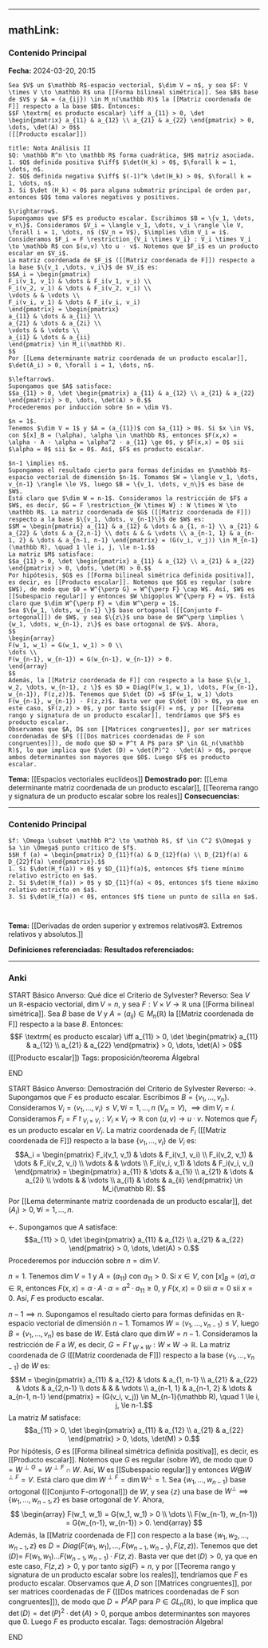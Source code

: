 
---
mathLink:
---
### Contenido Principal

**Fecha:** 2024-03-20, 20:15

```ad-theorem
Sea $V$ un $\mathbb R$-espacio vectorial, $\dim V = n$, y sea $F: V \times V \to \mathbb R$ una [[Forma bilineal simétrica]]. Sea $B$ base de $V$ y $A = (a_{ij}) \in M_n(\mathbb R)$ la [[Matriz coordenada de F]] respecto a la base $B$. Entonces:
$$F \textrm{ es producto escalar} \iff a_{11} > 0, \det \begin{pmatrix} a_{11} & a_{12} \\ a_{21} & a_{22} \end{pmatrix} > 0, \dots, \det(A) > 0$$
([[Producto escalar]])
```

```ad-note
title: Nota Análisis II
$Q: \mathbb R^n \to \mathbb R$ forma cuadrática, $H$ matriz asociada.
1. $Q$ definida positiva $\iff$ $\det(H_k) > 0$, $\forall k = 1, \dots, n$.
2. $Q$ definida negativa $\iff$ $(-1)^k \det(H_k) > 0$, $\forall k = 1, \dots, n$.
3. Si $\det (H_k) < 0$ para alguna submatriz principal de orden par, entonces $Q$ toma valores negativos y positivos.
```

```ad-proof
$\rightarrow$.
Supongamos que $F$ es producto escalar. Escribimos $B = \{v_1, \dots, v_n\}$. Consideramos $V_i = \langle v_1, \dots, v_i \rangle \le V, \forall i = 1, \dots, n$ ($V_n = V$), $\implies \dim V_i = i$. Consideramos $F_i = F \restriction_{V_i \times V_i} : V_i \times V_i \to \mathbb R$ con $(u,v) \to u · v$. Notemos que $F_i$ es un producto escalar en $V_i$.
La matriz coordenada de $F_i$ ([[Matriz coordenada de F]]) respecto a la base $\{v_1 ,\dots, v_i\}$ de $V_i$ es:
$$A_i = \begin{pmatrix}
F_i(v_1, v_1) & \dots & F_i(v_1, v_i) \\
F_i(v_2, v_1) & \dots & F_i(v_2, v_i) \\
\vdots & & \vdots \\
F_i(v_i, v_1) & \dots & F_i(v_i, v_i)
\end{pmatrix} = \begin{pmatrix}
a_{11} & \dots & a_{1i} \\
a_{21} & \dots & a_{2i} \\
\vdots & & \vdots \\
a_{i1} & \dots & a_{ii}
\end{pmatrix} \in M_i(\mathbb R).
$$
Por [[Lema determinante matriz coordenada de un producto escalar]], $\det(A_i) > 0, \forall i = 1, \dots, n$.

$\leftarrow$.
Supongamos que $A$ satisface:
$$a_{11} > 0, \det \begin{pmatrix} a_{11} & a_{12} \\ a_{21} & a_{22} \end{pmatrix} > 0, \dots, \det(A) > 0.$$
Procederemos por inducción sobre $n = \dim V$.

$n = 1$.
Tenemos $\dim V = 1$ y $A = (a_{11})$ con $a_{11} > 0$. Si $x \in V$, con $[x]_B = (\alpha), \alpha \in \mathbb R$, entonces $F(x,x) = \alpha · A · \alpha = \alpha^2 · a_{11} \ge 0$, y $F(x,x) = 0$ sii $\alpha = 0$ sii $x = 0$. Así, $F$ es producto escalar.

$n-1 \implies n$.
Supongamos el resultado cierto para formas definidas en $\mathbb R$-espacio vectorial de dimensión $n-1$. Tomamos $W = \langle v_1, \dots, v_{n-1} \rangle \le V$, luego $B = \{v_1, \dots, v_n\}$ es base de $W$.
Está claro que $\dim W = n-1$. Consideramos la restricción de $F$ a $W$, es decir, $G = F \restriction_{W \times W} : W \times W \to \mathbb R$. La matriz coordenada de $G$ ([[Matriz coordenada de F]]) respecto a la base $\{v_1, \dots, v_{n-1}\}$ de $W$ es:
$$M = \begin{pmatrix} a_{11} & a_{12} & \dots & a_{1, n-1} \\ a_{21} & a_{22} & \dots & a_{2,n-1} \\ dots & & & \vdots \\ a_{n-1, 1} & a_{n-1, 2} & \dots & a_{n-1, n-1} \end{pmatrix} = (G(v_i, v_j)) \in M_{n-1}(\mathbb R), \quad 1 \le i, j, \le n-1.$$
La matriz $M$ satisface:
$$a_{11} > 0, \det \begin{pmatrix} a_{11} & a_{12} \\ a_{21} & a_{22} \end{pmatrix} > 0, \dots, \det(M) > 0.$$
Por hipótesis, $G$ es [[Forma bilineal simétrica definida positiva]], es decir, es [[Producto escalar]]. Notemos que $G$ es regular (sobre $W$), de modo que $0 = W^{\perp G} = W^{\perp F} \cap W$. Así, $W$ es [[Subespacio regular]] y entonces $W \bigoplus W^{\perp F} = V$. Está claro que $\dim W^{\perp F} = \dim W^\perp = 1$.
Sea $\{w_1, \dots, w_{n-1} \}$ base ortogonal ([[Conjunto F-ortogonal]]) de $W$, y sea $\{z\}$ una base de $W^\perp \implies \{w_1, \dots, w_{n-1}, z\}$ es base ortogonal de $V$. Ahora,
$$
\begin{array}
F(w_1, w_1) = G(w_1, w_1) > 0 \\
\dots \\
F(w_{n-1}, w_{n-1}) = G(w_{n-1}, w_{n-1}) > 0.
\end{array}
$$
Además, la [[Matriz coordenada de F]] con respecto a la base $\{w_1, w_2, \dots, w_{n-1}, z \}$ es $D = Diag(F(w_1, w_1), \dots, F(w_{n-1}, w_{n-1}), F(z,z))$. Tenemos que $\det (D) =$ $F(w_1, w_1) \dots F(w_{n-1}, w_{n-1}) · F(z,z)$. Basta ver que $\det (D) > 0$, ya que en este caso, $F(z,z) > 0$, y por tanto $sig(F) = n$, y por [[Teorema rango y signatura de un producto escalar]], tendríamos que $F$ es producto escalar.
Observamos que $A, D$ son [[Matrices congruentes]], por ser matrices coordenadas de $F$ ([[Dos matrices coordenadas de F son congruentes]]), de modo que $D = P^t A P$ para $P \in GL_n(\mathbb R)$, lo que implica que $\det (D) = \det(P)^2 · \det(A) > 0$, porque ambos determinantes son mayores que $0$. Luego $F$ es producto escalar.
```


**Tema:** [[Espacios vectoriales euclídeos]]
**Demostrado por:** [[Lema determinante matriz coordenada de un producto escalar]], [[Teorema rango y signatura de un producto escalar sobre los reales]]
**Consecuencias:**

---
### Contenido Principal

```ad-cor
$f: \Omega \subset \mathbb R^2 \to \mathbb R$, $f \in C^2 $\Omega$ y $a \in \Omega$ punto crítico de $f$.
$$H_f (a) = \begin{pmatrix} D_{11}f(a) & D_{12}f(a) \\ D_{21}f(a) & D_{22}f(a) \end{pmatrix}.$$
1. Si $\det(H_f(a)) > 0$ y $D_{11}f(a)$, entonces $f$ tiene mínimo relativo estricto en $a$.
2. Si $\det(H_f(a)) > 0$ y $D_{11}f(a) < 0$, entonces $f$ tiene máximo relativo estricto en $a$.
3. Si $\det(H_f(a)) < 0$, entonces $f$ tiene un punto de silla en $a$.
```

```ad-proof


```

**Tema:** [[Derivadas de orden superior y extremos relativos#3. Extremos relativos y absolutos.]]

**Definiciones referenciadas:**
**Resultados referenciados:**

---
### Anki

START
Básico
Anverso: Qué dice el Criterio de Sylvester?
Reverso: Sea $V$ un $\mathbb R$-espacio vectorial, $\dim V = n$, y sea $F: V \times V \to \mathbb R$ una [[Forma bilineal simétrica]]. Sea $B$ base de $V$ y $A = (a_{ij}) \in M_n(\mathbb R)$ la [[Matriz coordenada de F]] respecto a la base $B$. Entonces:
$$F \textrm{ es producto escalar} \iff a_{11} > 0, \det \begin{pmatrix} a_{11} & a_{12} \\ a_{21} & a_{22} \end{pmatrix} > 0, \dots, \det(A) > 0$$
([[Producto escalar]])
Tags: proposición/teorema ÁlgebraI
<!--ID: 1712235233708-->
END

START
Básico
Anverso: Demostración del Criterio de Sylvester
Reverso: $\rightarrow$.
Supongamos que $F$ es producto escalar. Escribimos $B = \{v_1, \dots, v_n\}$. Consideramos $V_i = \langle v_1, \dots, v_i \rangle \le V, \forall i = 1, \dots, n$ ($V_n = V$), $\implies \dim V_i = i$. Consideramos $F_i = F \restriction_{V_i \times V_i} : V_i \times V_i \to \mathbb R$ con $(u,v) \to u · v$. Notemos que $F_i$ es un producto escalar en $V_i$.
La matriz coordenada de $F_i$ ([[Matriz coordenada de F]]) respecto a la base $\{v_1 ,\dots, v_i\}$ de $V_i$ es:
$$A_i = \begin{pmatrix}
F_i(v_1, v_1) & \dots & F_i(v_1, v_i) \\
F_i(v_2, v_1) & \dots & F_i(v_2, v_i) \\
\vdots & & \vdots \\
F_i(v_i, v_1) & \dots & F_i(v_i, v_i)
\end{pmatrix} = \begin{pmatrix}
a_{11} & \dots & a_{1i} \\
a_{21} & \dots & a_{2i} \\
\vdots & & \vdots \\
a_{i1} & \dots & a_{ii}
\end{pmatrix} \in M_i(\mathbb R).
$$
Por [[Lema determinante matriz coordenada de un producto escalar]], $\det(A_i) > 0, \forall i = 1, \dots, n$.

$\leftarrow$.
Supongamos que $A$ satisface:
$$a_{11} > 0, \det \begin{pmatrix} a_{11} & a_{12} \\ a_{21} & a_{22} \end{pmatrix} > 0, \dots, \det(A) > 0.$$
Procederemos por inducción sobre $n = \dim V$.

$n = 1$.
Tenemos $\dim V = 1$ y $A = (a_{11})$ con $a_{11} > 0$. Si $x \in V$, con $[x]_B = (\alpha), \alpha \in \mathbb R$, entonces $F(x,x) = \alpha · A · \alpha = \alpha^2 · a_{11} \ge 0$, y $F(x,x) = 0$ sii $\alpha = 0$ sii $x = 0$. Así, $F$ es producto escalar.

$n-1 \implies n$.
Supongamos el resultado cierto para formas definidas en $\mathbb R$-espacio vectorial de dimensión $n-1$. Tomamos $W = \langle v_1, \dots, v_{n-1} \rangle \le V$, luego $B = \{v_1, \dots, v_n\}$ es base de $W$.
Está claro que $\dim W = n-1$. Consideramos la restricción de $F$ a $W$, es decir, $G = F \restriction_{W \times W} : W \times W \to \mathbb R$. La matriz coordenada de $G$ ([[Matriz coordenada de F]]) respecto a la base $\{v_1, \dots, v_{n-1}\}$ de $W$ es:
$$M = \begin{pmatrix} a_{11} & a_{12} & \dots & a_{1, n-1} \\ a_{21} & a_{22} & \dots & a_{2,n-1} \\ dots & & & \vdots \\ a_{n-1, 1} & a_{n-1, 2} & \dots & a_{n-1, n-1} \end{pmatrix} = (G(v_i, v_j)) \in M_{n-1}(\mathbb R), \quad 1 \le i, j, \le n-1.$$
La matriz $M$ satisface:
$$a_{11} > 0, \det \begin{pmatrix} a_{11} & a_{12} \\ a_{21} & a_{22} \end{pmatrix} > 0, \dots, \det(M) > 0.$$
Por hipótesis, $G$ es [[Forma bilineal simétrica definida positiva]], es decir, es [[Producto escalar]]. Notemos que $G$ es regular (sobre $W$), de modo que $0 = W^{\perp G} = W^{\perp F} \cap W$. Así, $W$ es [[Subespacio regular]] y entonces $W \bigoplus W^{\perp F} = V$. Está claro que $\dim W^{\perp F} = \dim W^\perp = 1$.
Sea $\{w_1, \dots, w_{n-1} \}$ base ortogonal ([[Conjunto F-ortogonal]]) de $W$, y sea $\{z\}$ una base de $W^\perp \implies \{w_1, \dots, w_{n-1}, z\}$ es base ortogonal de $V$. Ahora,
$$
\begin{array}
F(w_1, w_1) = G(w_1, w_1) > 0 \\
\dots \\
F(w_{n-1}, w_{n-1}) = G(w_{n-1}, w_{n-1}) > 0.
\end{array}
$$
Además, la [[Matriz coordenada de F]] con respecto a la base $\{w_1, w_2, \dots, w_{n-1}, z \}$ es $D = Diag(F(w_1, w_1), \dots, F(w_{n-1}, w_{n-1}), F(z,z))$. Tenemos que $\det (D) =$ $F(w_1, w_1) \dots F(w_{n-1}, w_{n-1}) · F(z,z)$. Basta ver que $\det (D) > 0$, ya que en este caso, $F(z,z) > 0$, y por tanto $sig(F) = n$, y por [[Teorema rango y signatura de un producto escalar sobre los reales]], tendríamos que $F$ es producto escalar.
Observamos que $A, D$ son [[Matrices congruentes]], por ser matrices coordenadas de $F$ ([[Dos matrices coordenadas de F son congruentes]]), de modo que $D = P^t A P$ para $P \in GL_n(\mathbb R)$, lo que implica que $\det (D) = \det(P)^2 · \det(A) > 0$, porque ambos determinantes son mayores que $0$. Luego $F$ es producto escalar.
Tags: demostración ÁlgebraI
<!--ID: 1712235233714-->
END
